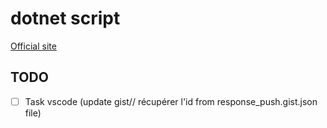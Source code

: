 # dotnet script

[Official site][off_site]

## TODO

- [ ] Task vscode (update gist// récupérer l'id from response_push.gist.json file)

[off_site]:https://github.com/filipw/dotnet-script